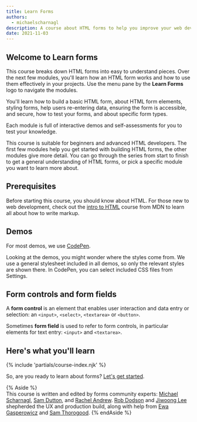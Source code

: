 ```yaml
---
title: Learn Forms
authors:
  - michaelscharnagl
description: A course about HTML forms to help you improve your web developer expertise.
date: 2021-11-03
---
```


## Welcome to Learn forms 

This course breaks down HTML forms into easy to understand pieces. 
Over the next few modules, you'll learn how an HTML form works and how to use them effectively in your projects. 
Use the menu pane by the **Learn Forms** logo to navigate the modules.

You'll learn how to build a basic HTML form, about HTML form elements, 
styling forms, help users re-entering data, 
ensuring the form is accessible, and secure, how to test your forms, and about specific form types. 

Each module is full of interactive demos and self-assessments for you to test your knowledge.

This course is suitable for beginners and advanced HTML developers. 
The first few modules help you get started with building HTML forms, 
the other modules give more detail. 
You can go through the series from start to finish to get a general understanding of HTML forms, 
or pick a specific module you want to learn more about. 

## Prerequisites

Before starting this course, you should know about HTML. 
For those new to web development, 
check out the [intro to HTML](https://developer.mozilla.org/docs/Learn/HTML/Introduction_to_HTML) 
course from MDN to learn all about how to write markup.

## Demos

For most demos, we use [CodePen](https://codepen.io/).

Looking at the demos, you might wonder where the styles come from. 
We use a general stylesheet included in all demos, so only the relevant styles are shown there. 
In CodePen, you can select included CSS files from Settings.

## Form controls and form fields

A **form control** is an element that enables user interaction and data entry or selection: 
an `<input>`, `<select>`, `<textarea>` or `<button>`.

Sometimes **form field** is used to refer to form controls, 
in particular elements for text entry: `<input>` and `<textarea>`.

## Here's what you'll learn

{% include 'partials/course-index.njk' %}

So, are you ready to learn about forms? [Let's get started](/learn/forms/form-element/).

{% Aside %}  
This course is written and edited by forms community experts: 
[Michael Scharnagl](https://twitter.com/justmarkup), 
[Sam Dutton](https://twitter.com/sw12), 
and [Rachel Andrew](https://twitter.com/rachelandrew). <a href="https://twitter.com/rob_dodson">Rob Dodson</a> and <a href="https://twitter.com/jiwoong">Jiwoong Lee</a> shepherded the UX and production build, along with help from <a href="https://twitter.com/devnook">Ewa Gasperowicz</a> and <a href="https://twitter.com/samthor">Sam Thorogood</a>. 
{% endAside %}
